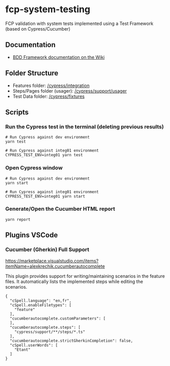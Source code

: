 # fcp-system-testing

FCP validation with system tests implemented using a Test Framework (based on Cypress/Cucumber)

## Documentation

- [BDD Framework documentation on the Wiki](https://gitlab.dev-franceconnect.fr/france-connect/documentation/-/wikis/Produits/Tests/Framework-BDD/Introduction)

## Folder Structure

- Features folder: [/cypress/integration](./cypress/integration)
- Steps/Pages folder (usager): [/cypress/support/usager](./cypress/support/usager)
- Test Data folder: [/cypress/fixtures](./cypress/fixtures)

## Scripts

### Run the Cypress test in the terminal (deleting previous results)

```
# Run Cypress against dev environment
yarn test

# Run Cypress against integ01 environment
CYPRESS_TEST_ENV=integ01 yarn test
```

### Open Cypress window

```
# Run Cypress against dev environment
yarn start

# Run Cypress against integ01 environment
CYPRESS_TEST_ENV=integ01 yarn start
```

### Generate/Open the Cucumber HTML report

```
yarn report
```

## Plugins VSCode

### Cucumber (Gherkin) Full Support

https://marketplace.visualstudio.com/items?itemName=alexkrechik.cucumberautocomplete

This plugin provides support for writing/maintaining scenarios in the feature files.
It automatically lists the implemented steps while editing the scenarios.

```
{
  "cSpell.language": "en,fr",
  "cSpell.enableFiletypes": [
    "feature"
  ],
  "cucumberautocomplete.customParameters": [
  ],
  "cucumberautocomplete.steps": [
    "cypress/support/**/steps/*.ts"
  ],
  "cucumberautocomplete.strictGherkinCompletion": false,
  "cSpell.userWords": [
    "Etant"
  ]
}
```
